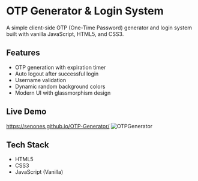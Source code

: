 # OTP Generator & Login System

A simple client-side OTP (One-Time Password) generator and login system built with vanilla JavaScript, HTML5, and CSS3.

## Features

- OTP generation with expiration timer
- Auto logout after successful login
- Username validation
- Dynamic random background colors
- Modern UI with glassmorphism design

## Live Demo

https://senones.github.io/OTP-Generator/
![OTPGenerator](https://github.com/user-attachments/assets/7ce7cad7-7fc7-418b-9611-ca79f8529529)

## Tech Stack

- HTML5
- CSS3
- JavaScript (Vanilla)
